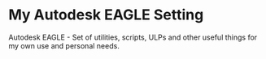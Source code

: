 # My Autodesk EAGLE Setting

Autodesk EAGLE - Set of utilities, scripts, ULPs and other useful things for my own use and personal needs.
